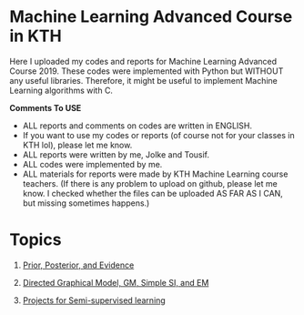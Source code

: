 # Machine Learning Advanced Course in KTH

Here I uploaded my codes and reports for Machine Learning Advanced Course 2019.
These codes were implemented with Python but WITHOUT any useful libraries.
Therefore, it might be useful to implement Machine Learning algorithms with C.

**Comments To USE**
- ALL reports and comments on codes are written in ENGLISH.
- If you want to use my codes or reports (of course not for your classes in KTH lol), please let me know.
- ALL reports were written by me, Jolke and Tousif.
- ALL codes were implemented by me.
- ALL materials for reports were made by KTH Machine Learning course teachers. (If there is any problem to upload on github, please let me know. I checked whether the files can be uploaded AS FAR AS I CAN, but missing sometimes happens.)

# Topics
1. [Prior, Posterior, and Evidence](https://github.com/DShirafuji/KTH_MachineLearning/tree/master/LAB%201)

2. [Directed Graphical Model, GM, Simple SI, and EM](https://github.com/DShirafuji/KTH_MachineLearning/tree/master/LAB%202)

3. [Projects for Semi-supervised learning](https://github.com/DShirafuji/KTH_MachineLearning/tree/master/LAB%203)
